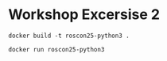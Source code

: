 # Workshop Excersise 2

```shell
docker build -t roscon25-python3 .
```

```shell
docker run roscon25-python3
```
